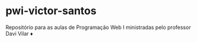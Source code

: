 # pwi-victor-santos
Repositório para as aulas de Programação Web I ministradas pelo professor Davi Vilar ♦
